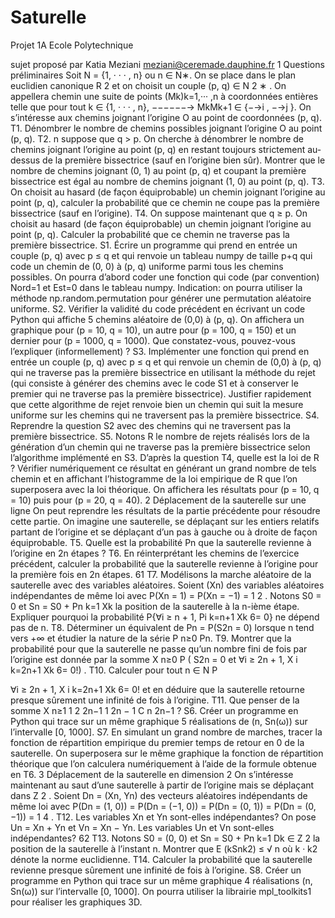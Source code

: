 # Saturelle
Projet 1A Ecole Polytechnique

sujet proposé par Katia Meziani
meziani@ceremade.dauphine.fr
1 Questions préliminaires
Soit N = {1, · · · , n} ou n ∈ N∗. On se place dans le plan euclidien canonique R
2 et on choisit un couple
(p, q) ∈ N
2
∗
. On appellera chemin une suite de points (Mk)k=1,··· ,n à coordonnées entières telle que pour
tout k ∈ {1, · · · , n},
−−−−−−→ MkMk+1 ∈ {−→i ,
−→j }. On s’intéresse aux chemins joignant l’origine O au point de
coordonnées (p, q). 
T1. Dénombrer le nombre de chemins possibles joignant l’origine O au point (p, q).
T2. n suppose que q > p. On cherche à dénombrer le nombre de chemins joignant l’origine au point
(p, q) en restant toujours strictement au-dessus de la première bissectrice (sauf en l’origine bien sûr).
Montrer que le nombre de chemins joignant (0, 1) au point (p, q) et coupant la première bissectrice est
égal au nombre de chemins joignant (1, 0) au point (p, q).
T3. On choisit au hasard (de façon équiprobable) un chemin joignant l’origine au point (p, q), calculer
la probabilité que ce chemin ne coupe pas la première bissectrice (sauf en l’origine).
T4. On suppose maintenant que q ≥ p. On choisit au hasard (de façon équiprobable) un chemin
joignant l’origine au point (p, q). Calculer la probabilité que ce chemin ne traverse pas la première
bissectrice.
S1. Écrire un programme qui prend en entrée un couple (p, q) avec p ≤ q et qui renvoie un tableau
numpy de taille p+q qui code un chemin de (0, 0) à (p, q) uniforme parmi tous les chemins possibles. On
pourra d’abord coder une fonction qui code (par convention) Nord=1 et Est=0 dans le tableau numpy.
Indication: on pourra utiliser la méthode np.random.permutation pour générer une permutation
aléatoire uniforme.
S2. Vérifier la validité du code précédent en écrivant un code Python qui affiche 5 chemins aléatoire
de (0,0) à (p, q). On affichera un graphique pour (p = 10, q = 10), un autre pour (p = 100, q = 150) et un
dernier pour (p = 1000, q = 1000). Que constatez-vous, pouvez-vous l’expliquer (informellement) ?
S3. Implémenter une fonction qui prend en entrée un couple (p, q) avec p ≤ q et qui renvoie un
chemin de (0,0) à (p, q) qui ne traverse pas la première bissectrice en utilisant la méthode du rejet
(qui consiste à générer des chemins avec le code S1 et à conserver le premier qui ne traverse pas la
première bissectrice). Justifier rapidement que cette algorithme de rejet renvoie bien un chemin qui suit
la mesure uniforme sur les chemins qui ne traversent pas la première bissectrice.
S4. Reprendre la question S2 avec des chemins qui ne traversent pas la première bissectrice.
S5. Notons R le nombre de rejets réalisés lors de la génération d’un chemin qui ne traverse pas la
première bissectrice selon l’algorithme implémenté en S3. D’après la question T4, quelle est la loi de
R ? Vérifier numériquement ce résultat en générant un grand nombre de tels chemin et en affichant
l’histogramme de la loi empirique de R que l’on superposera avec la loi théorique. On affichera les
résultats pour (p = 10, q = 10) puis pour (p = 20, q = 40).
2 Déplacement de la sauterelle sur une ligne
On peut reprendre les résultats de la partie précédente pour résoudre cette partie. On imagine une
sauterelle, se déplaçant sur les entiers relatifs partant de l’origine et se déplaçant d’un pas à gauche ou
à droite de façon équiprobable.
T5. Quelle est la probabilité Pn que la sauterelle revienne à l’origine en 2n étapes ?
T6. En réinterprétant les chemins de l’exercice précédent, calculer la probabilité que la sauterelle
revienne à l’origine pour la première fois en 2n étapes.
61
T7. Modélisons la marche aléatoire de la sauterelle avec des variables aléatoires. Soient (Xn) des
variables aléatoires indépendantes de même loi avec
P(Xn = 1) = P(Xn = −1) = 1
2
.
Notons S0 = 0 et Sn = S0 +
Pn
k=1 Xk la position de la sauterelle à la n-ième étape. Expliquer pourquoi
la probabilité P{∀i ≥ n + 1, Pi
k=n+1 Xk 6= 0} ne dépend pas de n.
T8. Déterminer un équivalent de
Pn = P(S2n = 0)
lorsque n tend vers +∞ et étudier la nature de la série P
n≥0 Pn.
T9. Montrer que la probabilité pour que la sauterelle ne passe qu’un nombre fini de fois par l’origine
est donnée par la somme
X
n≥0
P
(
S2n = 0 et
∀i ≥ 2n + 1, X
i
k=2n+1
Xk 6= 0!) .
T10. Calculer pour tout n ∈ N
P

∀i ≥ 2n + 1, X
i
k=2n+1
Xk 6= 0!
et en déduire que la sauterelle retourne presque sûrement une infinité de fois à l’origine.
T11. Que penser de la somme
X
n≥1
1
2
2n−1
1
2n − 1
C
n
2n−1
?
S6. Créer un programme en Python qui trace sur un même graphique 5 réalisations de (n, Sn(ω)) sur
l’intervalle [0, 1000].
S7. En simulant un grand nombre de marches, tracer la fonction de répartition empirique du premier
temps de retour en 0 de la sauterelle. On superposera sur le même graphique la fonction de répartition
théorique que l’on calculera numériquement à l’aide de la formule obtenue en T6.
3 Déplacement de la sauterelle en dimension 2
On s’intéresse maintenant au saut d’une sauterelle à partir de l’origine mais se déplaçant dans Z
2
.
Soient Dn = (Xn, Yn) des vecteurs aléatoires indépendants de même loi avec
P(Dn = (1, 0)) = P(Dn = (−1, 0)) = P(Dn = (0, 1)) = P(Dn = (0, −1)) = 1
4
.
T12. Les variables Xn et Yn sont-elles indépendantes? On pose Un = Xn + Yn et Vn = Xn − Yn. Les
variables Un et Vn sont-elles indépendantes?
62
T13. Notons S0 = (0, 0) et Sn = S0 +
Pn
k=1 Dk ∈ Z
2
la position de la sauterelle à l’instant n. Montrer
que
E (kSnk2) ≤
√
n
où k · k2 dénote la norme euclidienne.
T14. Calculer la probabilité que la sauterelle revienne presque sûrement une infinité de fois à l’origine.
S8. Créer un programme en Python qui trace sur un même graphique 4 réalisations (n, Sn(ω)) sur
l’intervalle [0, 1000]. On pourra utiliser la librairie mpl_toolkits1 pour réaliser les graphiques 3D.
